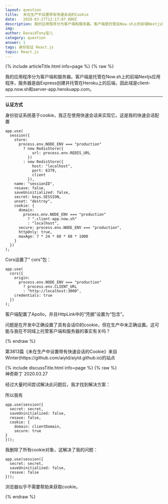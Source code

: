 ```yaml
---
layout: question
title:  未在生产中设置带有快速会话的Cookie
date:   2020-03-27T12:17:07.000Z
description: 我的应用程序分为客户端和服务器。客户端是托管在Now.sh上的前端Nextjs应用程序，服务器是由Express创建并托管在Heroku上的后端，因此域是...
img: 
author: DavaidTony宝儿
category: question
answer: 1
tags: 身份验证 React.js
topic: React.js
---
```

<div class="article-root">
  <div class="article">
    {% include articleTitle.html info=page %}
    {% raw %}
    <div class="article-content"><p><font style="vertical-align: inherit;"><font style="vertical-align: inherit;">我的应用程序分为客户端和服务器。</font><font style="vertical-align: inherit;">客户端是托管在Now.sh上的前端Nextjs应用程序，服务器是由Express创建并托管在Heroku上的后端，因此域是client-app.now.sh和server-app.herokuapp.com。</font></font></p>

<hr>

<p><strong><font style="vertical-align: inherit;"><font style="vertical-align: inherit;">认证方式</font></font></strong></p>

<p><font style="vertical-align: inherit;"><font style="vertical-align: inherit;">身份验证系统基于cookie，我正在使用快速会话来实现它。</font><font style="vertical-align: inherit;">这是我的快速会话配置</font></font></p>

<pre><code>app.use(<font></font>
  session({<font></font>
    store:<font></font>
      process.env.NODE_ENV === "production"<font></font>
        ? new RedisStore({<font></font>
            url: process.env.REDIS_URL<font></font>
          })<font></font>
        : new RedisStore({<font></font>
            host: "localhost",<font></font>
            port: 6379,<font></font>
            client<font></font>
          }),<font></font>
    name: "sessionID",<font></font>
    resave: false,<font></font>
    saveUninitialized: false,<font></font>
    secret: keys.SESSION,<font></font>
    unset: "destroy",<font></font>
    cookie: {<font></font>
      domain:<font></font>
        process.env.NODE_ENV === "production"<font></font>
          ? ".client-app.now.sh"<font></font>
          : "localhost",<font></font>
      secure: process.env.NODE_ENV === "production",<font></font>
      httpOnly: true,<font></font>
      maxAge: 7 * 24 * 60 * 60 * 1000<font></font>
    }<font></font>
  })<font></font>
);<font></font>
</code></pre>

<p><font style="vertical-align: inherit;"><font style="vertical-align: inherit;">Cors设置了“ cors”包：</font></font></p>

<pre><code>app.use(<font></font>
  cors({<font></font>
    origin:<font></font>
      process.env.NODE_ENV === "production"<font></font>
        ? process.env.CLIENT_URL<font></font>
        : "http://localhost:3000",<font></font>
    credentials: true<font></font>
  })<font></font>
);<font></font>
</code></pre>

<p><font style="vertical-align: inherit;"><font style="vertical-align: inherit;">客户端配置了Apollo，并且HttpLink中的“凭据”设置为“包含”。</font></font></p>

<p><font style="vertical-align: inherit;"><font style="vertical-align: inherit;">问题是在开发中正确设置了具有会话ID的cookie，但在生产中未正确设置。</font><font style="vertical-align: inherit;">这可能与我在不同域上托管客户端和服务器的事实有关吗？</font></font></p></div>
    {% endraw %}
  </div>
  <p class="winter_mark">第3813篇《未在生产中设置带有快速会话的Cookie》来自Winter(https://github.com/aiyld/aiyld.github.io)的站点</p>
  <div class="discuss-wrapper">
    {% include discussTitle.html info=page %}
    {% raw %}
    <div class="discuss-list">
    <div class="discuss-item">
        <div class="discuss-parent">
          <div class="discuss-meta">
            <span class="discuss-user">神奇斯丁</span>
            <span class="discuss-time">2020.03.27</span>
          </div>
          <div class="discuss-comment"><p><font style="vertical-align: inherit;"><font style="vertical-align: inherit;">经过大量时间尝试解决此问题后，我才找到解决方案：</font></font></p>

<p><font style="vertical-align: inherit;"><font style="vertical-align: inherit;">所以我有 </font></font></p>

<pre><code>app.use(session({<font></font>
  secret: secret,<font></font>
  saveUninitialized: false,<font></font>
  resave: false,<font></font>
  cookie: { <font></font>
    domain: clientDomain,<font></font>
    secure: true<font></font>
}<font></font>
}));<font></font>
</code></pre>

<p><font style="vertical-align: inherit;"><font style="vertical-align: inherit;">我删除了所有cookie对象，这解决了我的问题：</font></font></p>

<pre><code>app.use(session({<font></font>
  secret: secret,<font></font>
  saveUninitialized: false,<font></font>
  resave: false<font></font>
}));<font></font>
</code></pre>

<p><font style="vertical-align: inherit;"><font style="vertical-align: inherit;">浏览器似乎不需要帮助来获取cookie。</font></font></p></div>
        </div></div>
    </div>
    {% endraw %}
  </div>
<div>
